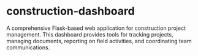 # construction-dashboard
A comprehensive Flask-based web application for construction project management. This dashboard provides tools for tracking projects, managing documents, reporting on field activities, and coordinating team communications.

